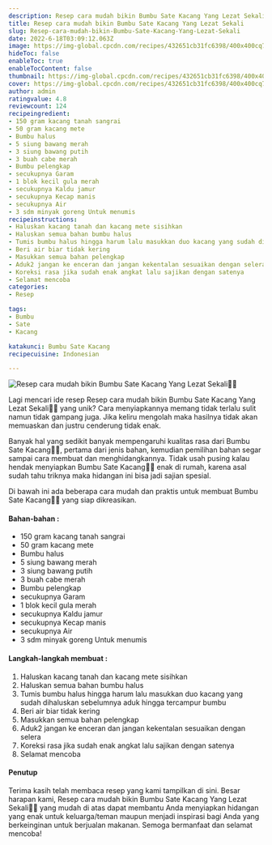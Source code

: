 ```yaml
---
description: Resep cara mudah bikin Bumbu Sate Kacang Yang Lezat Sekali"
title: Resep cara mudah bikin Bumbu Sate Kacang Yang Lezat Sekali
slug: Resep-cara-mudah-bikin-Bumbu-Sate-Kacang-Yang-Lezat-Sekali
date: 2022-6-18T03:09:12.063Z
image: https://img-global.cpcdn.com/recipes/432651cb31fc6398/400x400cq70/photo.jpg
hideToc: false
enableToc: true
enableTocContent: false
thumbnail: https://img-global.cpcdn.com/recipes/432651cb31fc6398/400x400cq70/photo.jpg
cover: https://img-global.cpcdn.com/recipes/432651cb31fc6398/400x400cq70/photo.jpg
author: admin
ratingvalue: 4.8
reviewcount: 124
recipeingredient:
- 150 gram kacang tanah sangrai
- 50 gram kacang mete
- Bumbu halus
- 5 siung bawang merah
- 3 siung bawang putih
- 3 buah cabe merah
- Bumbu pelengkap
- secukupnya Garam
- 1 blok kecil gula merah
- secukupnya Kaldu jamur
- secukupnya Kecap manis
- secukupnya Air
- 3 sdm minyak goreng Untuk menumis
recipeinstructions:
- Haluskan kacang tanah dan kacang mete sisihkan
- Haluskan semua bahan bumbu halus
- Tumis bumbu halus hingga harum lalu masukkan duo kacang yang sudah dihaluskan sebelumnya aduk hingga tercampur bumbu
- Beri air biar tidak kering
- Masukkan semua bahan pelengkap
- Aduk2 jangan ke enceran dan jangan kekentalan sesuaikan dengan selera
- Koreksi rasa jika sudah enak angkat lalu sajikan dengan satenya
- Selamat mencoba
categories:
- Resep

tags:
- Bumbu
- Sate
- Kacang

katakunci: Bumbu Sate Kacang
recipecuisine: Indonesian

---
```


![Resep cara mudah bikin Bumbu Sate Kacang Yang Lezat Sekali👩‍🍳](https://img-global.cpcdn.com/recipes/432651cb31fc6398/400x400cq70/photo.jpg)

Lagi mencari ide resep Resep cara mudah bikin Bumbu Sate Kacang Yang Lezat Sekali👩‍🍳 yang unik? Cara menyiapkannya memang tidak terlalu sulit namun tidak gampang juga. Jika keliru mengolah maka hasilnya tidak akan memuaskan dan justru cenderung tidak enak.

Banyak hal yang sedikit banyak mempengaruhi kualitas rasa dari Bumbu Sate Kacang👩‍🍳, pertama dari jenis bahan, kemudian pemilihan bahan segar sampai cara membuat dan menghidangkannya. Tidak usah pusing kalau hendak menyiapkan Bumbu Sate Kacang👩‍🍳 enak di rumah, karena asal sudah tahu triknya maka hidangan ini bisa jadi sajian spesial.

Di bawah ini ada beberapa cara mudah dan praktis untuk membuat Bumbu Sate Kacang👩‍🍳 yang siap dikreasikan.

<!--inarticleads1-->

#### Bahan-bahan :

- 150 gram kacang tanah sangrai
- 50 gram kacang mete
- Bumbu halus
- 5 siung bawang merah
- 3 siung bawang putih
- 3 buah cabe merah
- Bumbu pelengkap
- secukupnya Garam
- 1 blok kecil gula merah
- secukupnya Kaldu jamur
- secukupnya Kecap manis
- secukupnya Air
- 3 sdm minyak goreng Untuk menumis

<!--inarticleads2-->

#### Langkah-langkah membuat :

1. Haluskan kacang tanah dan kacang mete sisihkan
1. Haluskan semua bahan bumbu halus
1. Tumis bumbu halus hingga harum lalu masukkan duo kacang yang sudah dihaluskan sebelumnya aduk hingga tercampur bumbu
1. Beri air biar tidak kering
1. Masukkan semua bahan pelengkap
1. Aduk2 jangan ke enceran dan jangan kekentalan sesuaikan dengan selera
1. Koreksi rasa jika sudah enak angkat lalu sajikan dengan satenya
1. Selamat mencoba

#### Penutup

Terima kasih telah membaca resep yang kami tampilkan di sini. Besar harapan kami, Resep cara mudah bikin Bumbu Sate Kacang Yang Lezat Sekali👩‍🍳 yang mudah di atas dapat membantu Anda menyiapkan hidangan yang enak untuk keluarga/teman maupun menjadi inspirasi bagi Anda yang berkeinginan untuk berjualan makanan. Semoga bermanfaat dan selamat mencoba!